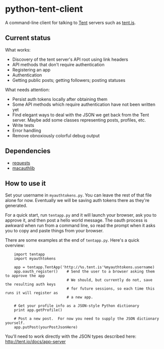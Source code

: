 python-tent-client
==================

A command-line client for talking to [Tent](http://tent.io/) servers such as [tent.is](https://tent.is/).

Current status
--------------

What works:
* Discovery of the tent server's API root using link headers
* API methods that don't require authentication
* Registering an app
* Authentication
* Getting public posts; getting followers; posting statuses

What needs attention:
* Persist auth tokens locally after obtaining them
* Some API methods which require authentication have not been written yet
* Find elegant ways to deal with the JSON we get back from the Tent server.  Maybe add some classes representing posts, profiles, etc.
* Write tests
* Error handling
* Remove obnoxiously colorful debug output

Dependencies
------------

* [requests](http://docs.python-requests.org/en/latest/#)
* [macauthlib](https://github.com/mozilla-services/macauthlib)

How to use it
-------------

Set your username in `myauthtokens.py`.  You can leave the rest of that file alone for now.  Eventually we will be saving auth tokens there as they're generated.

For a quick start, run `tentapp.py` and it will launch your browser, ask you to approve it, and then post a hello world message.  The oauth process is awkward when run from a command line, so read the prompt when it asks you to copy and paste things from your browser.

There are some examples at the end of `tentapp.py`.  Here's a quick overview:

```
    import tentapp
    import myauthtokens

    app = tentapp.TentApp('http://%s.tent.is'%myauthtokens.username)
    app.oauth_register()    # Send the user to a browser asking them to approve the app
                            # We should, but currently do not, save the resulting auth keys 
                            # for future sessions, so each time this runs it will register as
                            # a new app.

    # Get your profile info as a JSON-style Python dictionary
    print app.getProfile()

    # Post a new post.  For now you need to supply the JSON dictionary yourself.
    app.putPost(yourPostJsonHere)
```

You'll need to work directly with the JSON types described here: http://tent.io/docs/app-server


